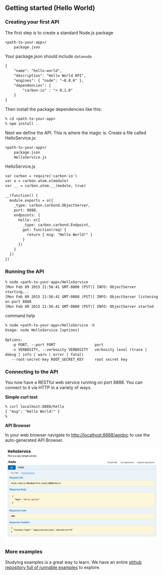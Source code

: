 Getting started (Hello World)
----------

### Creating your first API

The first step is to create a standard Node.js package

```
<path-to-your-app>/
    package.json
```

Your package.json should include ```datanode```

```node
{
    "name": "hello-world",
    "description": "Hello World API",
    "engines": { "node": "~0.8.6" },
    "dependencies": {
        "carbon-io" : "> 0.1.0"
    }
}
```

Then install the package dependencies like this:

```
% cd <path-to-your-app>
% npm install .
```

Next we define the API. This is where the magic is. Create a file called HelloService.js:

```
<path-to-your-app>/
    package.json
    HelloService.js
```

HelloService.js
```node
var carbon = require('carbon-io')
var o = carbon.atom.o(module)
var __ = carbon.atom.__(module, true)

__(function() {
  module.exports = o({
    _type: carbon.carbond.ObjectServer,
    port: 8888,
    endpoints: {
      hello: o({
        _type: carbon.carbond.Endpoint,
        get: function(req) {
          return { msg: "Hello World!" }
        }
      })
    }
  })
})
```

### Running the API

```console
% node <path-to-your-app>/HelloService
[Mon Feb 09 2015 21:56:41 GMT-0800 (PST)] INFO: ObjectServer starting...
[Mon Feb 09 2015 21:56:41 GMT-0800 (PST)] INFO: ObjectServer listening on port 8888
[Mon Feb 09 2015 21:56:41 GMT-0800 (PST)] INFO: ObjectServer started
```

command help
```console
% node <path-to-your-app>/HelloService -h
Usage: node HelloService [options]

Options:
   -p PORT, --port PORT                  port
   -v VERBOSITY, --verbosity VERBOSITY   verbosity level (trace | debug | info | warn | error | fatal)
   --root-secret-key ROOT_SECRET_KEY     root secret key
```
### Connecting to the API

You now have a RESTful web service running on port 8888. You can connect to it via HTTP in a variety of ways. 

**Simple curl test**

```console
% curl localhost:8888/hello
{ "msg": "Hello World!" }
%
```

**API Browser**

In your web browser navigate to [http://localhost:8888/apidoc](http://localhost:8888/apidoc) to use the auto-generated API Browser. 

![HelloService](./hello-service.png)

### More examples

Studying examples is a great way to learn. We have an entire [github repository full of runnable examples](https://github.com/carbon-io/examples) to explore. 
